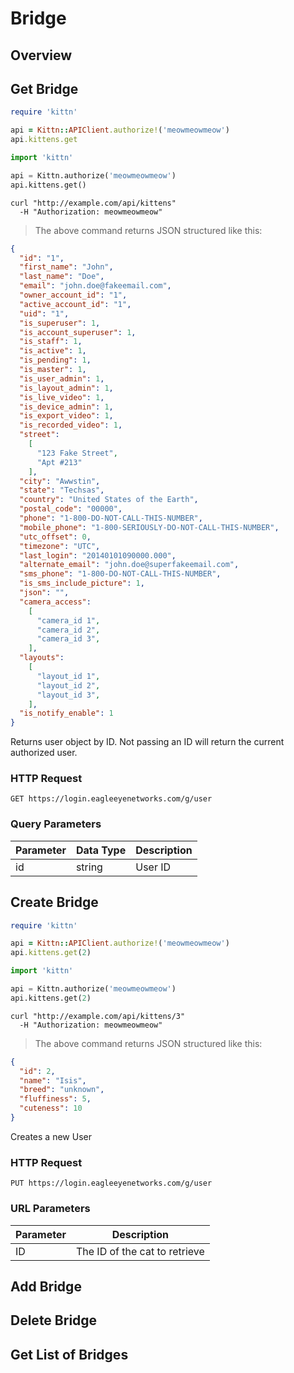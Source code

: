 # Bridge

<!--===================================================================-->
## Overview

<!--===================================================================-->
## Get Bridge

```ruby
require 'kittn'

api = Kittn::APIClient.authorize!('meowmeowmeow')
api.kittens.get
```

```python
import 'kittn'

api = Kittn.authorize('meowmeowmeow')
api.kittens.get()
```

```shell
curl "http://example.com/api/kittens"
  -H "Authorization: meowmeowmeow"
```

> The above command returns JSON structured like this:

```json
{
  "id": "1",
  "first_name": "John",
  "last_name": "Doe",
  "email": "john.doe@fakeemail.com",
  "owner_account_id": "1",
  "active_account_id": "1",
  "uid": "1",
  "is_superuser": 1,
  "is_account_superuser": 1,
  "is_staff": 1,
  "is_active": 1,
  "is_pending": 1,
  "is_master": 1,
  "is_user_admin": 1,
  "is_layout_admin": 1,
  "is_live_video": 1,
  "is_device_admin": 1,
  "is_export_video": 1,
  "is_recorded_video": 1,
  "street": 
    [
      "123 Fake Street", 
      "Apt #213"
    ],
  "city": "Awwstin",
  "state": "Techsas",
  "country": "United States of the Earth",
  "postal_code": "00000",
  "phone": "1-800-DO-NOT-CALL-THIS-NUMBER",
  "mobile_phone": "1-800-SERIOUSLY-DO-NOT-CALL-THIS-NUMBER",
  "utc_offset": 0,
  "timezone": "UTC",
  "last_login": "20140101090000.000",
  "alternate_email": "john.doe@superfakeemail.com",
  "sms_phone": "1-800-DO-NOT-CALL-THIS-NUMBER",
  "is_sms_include_picture": 1,
  "json": "",
  "camera_access": 
    [
      "camera_id 1", 
      "camera_id 2", 
      "camera_id 3", 
    ],
  "layouts": 
    [
      "layout_id 1", 
      "layout_id 2", 
      "layout_id 3", 
    ],
  "is_notify_enable": 1
}
```

Returns user object by ID. Not passing an ID will return the current authorized user.

### HTTP Request

`GET https://login.eagleeyenetworks.com/g/user`

### Query Parameters

Parameter     | Data Type   | Description
---------     | ----------- | -----------
id            | string      | User ID

<!--===================================================================-->
## Create Bridge

```ruby
require 'kittn'

api = Kittn::APIClient.authorize!('meowmeowmeow')
api.kittens.get(2)
```

```python
import 'kittn'

api = Kittn.authorize('meowmeowmeow')
api.kittens.get(2)
```

```shell
curl "http://example.com/api/kittens/3"
  -H "Authorization: meowmeowmeow"
```

> The above command returns JSON structured like this:

```json
{
  "id": 2,
  "name": "Isis",
  "breed": "unknown",
  "fluffiness": 5,
  "cuteness": 10
}
```

Creates a new User

### HTTP Request

`PUT https://login.eagleeyenetworks.com/g/user`

### URL Parameters

Parameter | Description
--------- | -----------
ID | The ID of the cat to retrieve

<!--===================================================================-->
## Add Bridge

<!--===================================================================-->
## Delete Bridge

<!--===================================================================-->
## Get List of Bridges